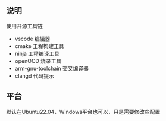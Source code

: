 ## 说明

使用开源工具链

- vscode 			      编辑器
- cmake  	 	            工程构建工具
- ninja     		             工程编译工具
- openOCD  			烧录工具
- arm-gnu-toolchain          交叉编译器
- clangd                               代码提示

## 平台

默认在Ubuntu22.04，Windows平台也可以，只是需要修改些配置

